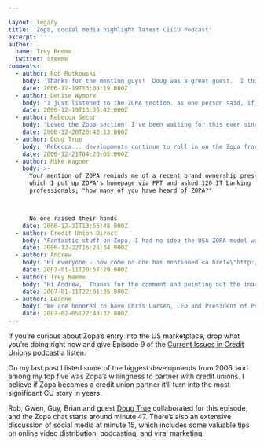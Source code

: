 ```yaml
---

layout: legacy
title: 'Zopa, social media highlight latest CIiCU Podcast'
excerpt: ''
author:
  name: Trey Reeme
  twitter: creeme
comments:
  - author: Rob Rutkowski
    body: 'Thanks for the mention guys!  Doug was a great guest.  I think I could have gone on for hours about some of the new marketing concepts he and his credit union have developed.  They are way ahead of the curve.  '
    date: 2006-12-19T13:06:19.000Z
  - author: Denise Wymore
    body: "I just listened to the ZOPA section. As one person said, If this catches on in the US like it has in the UK...\"it would be a disruptive force! \n\nEveryone should listen to this. Kudos to Trabian for being in the know....."
    date: 2006-12-19T13:36:42.000Z
  - author: Rebecca Secor
    body: "Loved the Zopa section! I've been waiting for this ever since I got tuned into them a few years ago.\r\nPartnering with Zopa through a CUSO is an interesting concept...can't wait to hear more.\r\nThey are sooooo cool in the UK...do you think coolness is transferrable? \r\nFrom the initial launches they've been doing in Cali, sounds like they may be the next big thing in the US.\r\nThe train's leaving the station...who's coming with me?"
    date: 2006-12-20T20:43:13.000Z
  - author: Doug True
    body: 'Rebecca... developments continue to roll in on the Zopa front.  The Zopa US launch will include credit unions in a big way.  Stay tuned.  '
    date: 2006-12-21T04:20:05.000Z
  - author: Mike Wagner
    body: >-
      Your mention of ZOPA reminds me of a recent brand ownership presentation in
      which I put up ZOPA's homepage via PPT and asked 120 IT banking
      professionals; "how many of you have heard of ZOPA?"



      No one raised their hands.
    date: 2006-12-21T13:55:48.000Z
  - author: Credit Union Direct
    body: "Fantastic stuff on Zopa. I had no idea the USA ZOPA model was different from the UK one. If ZOPA is to truly take off (and it seems it must) it will be you guys in the USA who can make it happen.\r\n\r\nThe UK is at times a little hesitant when it comes to innovation in finance. For instance the first ATM Cards have only just been issued to three pioneering Credit Unions. And bear in mind that the CU movement is extremely small in the UK at the present time.\r\n\r\n"
    date: 2006-12-22T16:26:34.000Z
  - author: Andrew
    body: "Hi everyone - how come no one has mentioned <a href=\"http://www.prosper.com/\">Prosper.com</a>? We have been up and running for nearly a year already, have made $30 million in person-to-person loans, and are already enabling ad-hoc credit unions through our groups concept.\r\n\r\nThere's also an inaccuracy in the discussion about Prosper in the podcast. Prosper loans are not strictly 1-to-1: we allow (in fact, we encourage) lenders to make many small loans across multiple borrowers to diversify and mitigate risk."
    date: 2007-01-11T20:57:29.000Z
  - author: Trey Reeme
    body: "Hi Andrew,  Thanks for the comment and pointing out the inaccuracy - \n\nLike I have with Zopa, I've followed Prosper.com for a while (a search on this site will show more than a couple of posts giving you props).  We admittedly get all fired up about Zopa because of their desire to work with credit unions as a partner.  \n\nWhile we're interested in writing about p2p lending as a whole, we're also mainly focused on credit unions.  That's why we give a lot of props to Zopa.  They've been very willing to communicate to our industry and see a natural fit between the model and CUs.\n\nWhat you, Zopa, and (later this year) CommunityLend (Canada) are doing is truly groundbreaking, and I only hope that you keep up the growth!  Many thanks for commenting, and best of luck in 2007.\n"
    date: 2007-01-11T22:01:35.000Z
  - author: Leanne
    body: "We are honored to have Chris Larsen, CEO and President of Prosper.com and Garbiel Dalporto, Chief Marketing Officer of Zecco.com speak at Net.Finance 2007. So if you wish to meet them and hear their views, strategies, and plans in advancing financial services, they'll be at Net.Finance. This is the premier Multi-Channel Financial Services Marketing Conference to be held on April 16-19, 2007 at the Camelback Inn, Scottsdale AZ.\r\n\r\nTopics include peer-to-peer lending, social media, web 2.0, blogging, and high-level presentations on customer-centric marketing strategies and online banking optimization.\r\n\r\nWebsite is www.netfinanceus.com. Agenda is posted on the site and you can register online to get great discounts. "
    date: 2007-02-05T22:48:32.000Z
---
```


<p>If you&#8217;re curious about Zopa&#8217;s entry into the US marketplace, drop what you&#8217;re doing right now and give Episode 9 of the <a href="http://ciicu.libsyn.com">Current Issues in Credit Unions</a> podcast a listen.</p>
<p>On my last post I listed some of the biggest developments from 2006, and among my top five was Zopa&#8217;s willingness to partner with credit unions.  I believe if Zopa becomes a credit union partner it&#8217;ll turn into the most significant CU story in years.</p>
<p>Rob, Gwen, Guy, Brian and guest <a href="http://www.dougtrue.net">Doug True</a> collaborated for this episode, and the Zopa chat starts around minute 47.  There&#8217;s also an extensive discussion of social media at minute 15, which includes some valuable tips on online video distribution, podcasting, and viral marketing.</p>